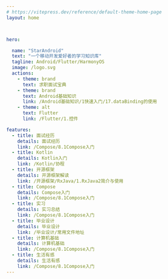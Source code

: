 ```yaml
---
# https://vitepress.dev/reference/default-theme-home-page
layout: home



hero:

  name: "StarAndroid"
  text: "一个移动开发爱好者的学习知识库"
  tagline: Android/Flutter/HarmonyOS
  image: /logo.svg
  actions:
    - theme: brand
      text: 求职面试宝典
    - theme: brand
      text: Android基础知识
      link: /Android基础知识/1快速入门/17.dataBinding的使用
    - theme: alt
      text: Flutter
      link: /Flutter/1.控件

features:
  - title: 面试经历
    details: 面试经历
    link: /Compose/8.1Compose入门
  - title: Kotlin
    details: Kotlin入门
    link: /Kotlin/协程
  - title: 开源框架
    details: 开源框架解读
    link: /开源框架/RxJava/1.RxJava2简介与使用
  - title: Compose
    details: Compose入门
    link: /Compose/8.1Compose入门
  - title: 实习
    details: 实习总结
    link: /Compose/8.1Compose入门
  - title: 毕业设计
    details: 毕业设计
    link: /毕业设计/常用文件地址
  - title: 计算机基础
    details: 计算机基础
    link: /Compose/8.1Compose入门
  - title: 生活有感
    details: 生活有感
    link: /Compose/8.1Compose入门
---
```



